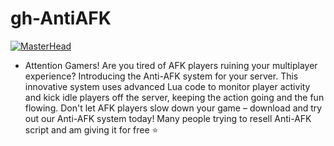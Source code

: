 # gh-AntiAFK

[![MasterHead](https://cdn.discordapp.com/attachments/1009569570782195732/1076111898468171827/rainbow-loading-bar.gif)](https://google.com/)

- Attention Gamers! Are you tired of AFK players ruining your multiplayer experience? Introducing the Anti-AFK system for your server. This innovative system uses advanced Lua code to monitor player activity and kick idle players off the server, keeping the action going and the fun flowing. Don't let AFK players slow down your game – download and try out our Anti-AFK system today!
Many people trying to resell Anti-AFK script and am giving it for free ⭐
